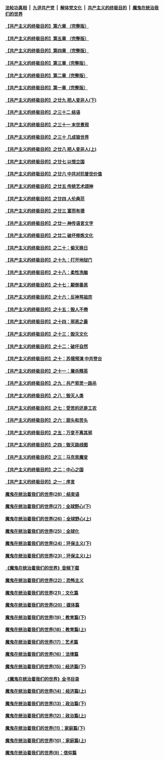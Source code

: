

####  [法轮功真相](../../../../basic/blob/master/README.md?t=07090804) &nbsp;|&nbsp; [九评共产党](../../../../9ping.md/blob/master/README.md?t=07090804) &nbsp;|&nbsp; [解体党文化](../../../../jtdwh.md/blob/master/README.md?t=07090804)  &nbsp;|&nbsp; [共产主义的终极目的](../../../../gczydzjmd.md/blob/master/README.md?t=07090804) &nbsp;|&nbsp; [魔鬼在统治我们的世界](../../../../mgztzwmdsj.md/blob/master/README.md?t=07090804) 

#### [【共产主义的终极目的】第六章 （完整版）](../pages/nsc422/n11428913.md?t=07090804) 

#### [【共产主义的终极目的】第五章 （完整版）](../pages/nsc422/n11428912.md?t=07090804) 

#### [【共产主义的终极目的】第四章 （完整版）](../pages/nsc422/n11428907.md?t=07090804) 

#### [【共产主义的终极目的】第三章（完整版）](../pages/nsc422/n11428848.md?t=07090804) 

#### [【共产主义的终极目的】第二章（完整版）](../pages/nsc422/n11428831.md?t=07090804) 

#### [【共产主义的终极目的】第一章（完整版）](../pages/nsc422/n11417651.md?t=07090804) 

#### [【共产主义的终极目的】之廿九 把人变非人(下)](../pages/nsc422/n11344140.md?t=07090804) 

#### [【共产主义的终极目的】之三十二 结语](../pages/nsc422/n11360535.md?t=07090804) 

#### [【共产主义的终极目的】之三十一 末世景观](../pages/nsc422/n11351129.md?t=07090804) 

#### [【共产主义的终极目的】之三十 几成狼世界](../pages/nsc422/n11348280.md?t=07090804) 

#### [【共产主义的终极目的】之廿八 把人变非人(上)](../pages/nsc422/n11340492.md?t=07090804) 

#### [【共产主义的终极目的】之廿七 以恨立国](../pages/nsc422/n11336944.md?t=07090804) 

#### [【共产主义的终极目的】之廿六 中共对抗普世价值](../pages/nsc422/n11324785.md?t=07090804) 

#### [【共产主义的终极目的】之廿五 传统艺术颂神](../pages/nsc422/n11296396.md?t=07090804) 

#### [【共产主义的终极目的】之廿四 人伦典范](../pages/nsc422/n11296397.md?t=07090804) 

#### [【共产主义的终极目的】之廿三 富而有德](../pages/nsc422/n11283598.md?t=07090804) 

#### [【共产主义的终极目的】之廿一 神传语言文字](../pages/nsc422/n11263265.md?t=07090804) 

#### [【共产主义的终极目的】之廿二 破坏修炼文化](../pages/nsc422/n11245728.md?t=07090804) 

#### [【共产主义的终极目的】之二十：偷天换日](../pages/nsc422/n11238846.md?t=07090804) 

#### [【共产主义的终极目的】之十九：打开地狱门](../pages/nsc422/n11206376.md?t=07090804) 

#### [【共产主义的终极目的】之十八：柔性洗脑](../pages/nsc422/n11199994.md?t=07090804) 

#### [【共产主义的终极目的】之十七：颠倒善恶](../pages/nsc422/n11179782.md?t=07090804) 

#### [【共产主义的终极目的】之十六：反神骂祖宗](../pages/nsc422/n11166798.md?t=07090804) 

#### [【共产主义的终极目的】之十五：毁人不倦](../pages/nsc422/n11166792.md?t=07090804) 

#### [【共产主义的终极目的】之十四：邪恶之最](../pages/nsc422/n11150249.md?t=07090804) 

#### [【共产主义的终极目的】之十三：毁灭文化](../pages/nsc422/n11135227.md?t=07090804) 

#### [【共产主义的终极目的】之十二：破坏自然](../pages/nsc422/n11135214.md?t=07090804) 

#### [【共产主义的终极目的】之十：苏俄预演 中共登台](../pages/nsc422/n11118424.md?t=07090804) 

#### [【共产主义的终极目的】之十一：屠杀精英](../pages/nsc422/n11118442.md?t=07090804) 

#### [【共产主义的终极目的】之九：共产邪灵一路杀](../pages/nsc422/n11114139.md?t=07090804) 

#### [【共产主义的终极目的】之八：毁灭人类](../pages/nsc422/n11108503.md?t=07090804) 

#### [【共产主义的终极目的】之七：受苦的还是工农](../pages/nsc422/n11101809.md?t=07090804) 

#### [【共产主义的终极目的】之六：甜头和苦头](../pages/nsc422/n11096971.md?t=07090804) 

#### [【共产主义的终极目的】之五：万变不离其邪](../pages/nsc422/n11091285.md?t=07090804) 

#### [【共产主义的终极目的】之四：毁灭路线图](../pages/nsc422/n11086284.md?t=07090804) 

#### [【共产主义的终极目的】之三：马克思魔变](../pages/nsc422/n11061941.md?t=07090804) 

#### [【共产主义的终极目的】之二：中心之国](../pages/nsc422/n11047728.md?t=07090804) 

#### [【共产主义的终极目的】之一：序言](../pages/nsc422/n11086077.md?t=07090804) 

#### [魔鬼在统治着我们的世界(28)：结束语](../pages/nsc422/n10936246.md?t=07090804) 

#### [魔鬼在统治着我们的世界(27)：全球野心(下)](../pages/nsc422/n10928319.md?t=07090804) 

#### [魔鬼在统治着我们的世界(26)：全球野心(上)](../pages/nsc422/n10900318.md?t=07090804) 

#### [魔鬼在统治着我们的世界(25)：全球化](../pages/nsc422/n10788205.md?t=07090804) 

#### [魔鬼在统治着我们的世界(24)：环保主义(下)](../pages/nsc422/n10695307.md?t=07090804) 

#### [魔鬼在统治着我们的世界(23)：环保主义(上)](../pages/nsc422/n10688613.md?t=07090804) 

#### [《魔鬼在统治着我们的世界》音频下载](../pages/nsc422/n10635553.md?t=07090804) 

#### [魔鬼在统治着我们的世界(22)：恐怖主义](../pages/nsc422/n10614727.md?t=07090804) 

#### [魔鬼在统治着我们的世界(21)：文化篇](../pages/nsc422/n10597706.md?t=07090804) 

#### [魔鬼在统治着我们的世界(20)：媒体篇](../pages/nsc422/n10586579.md?t=07090804) 

#### [魔鬼在统治着我们的世界(19)：教育篇(下)](../pages/nsc422/n10564808.md?t=07090804) 

#### [魔鬼在统治着我们的世界(18)：教育篇(上)](../pages/nsc422/n10526970.md?t=07090804) 

#### [魔鬼在统治着我们的世界(17)：艺术篇](../pages/nsc422/n10499093.md?t=07090804) 

#### [魔鬼在统治着我们的世界(16)：法律篇](../pages/nsc422/n10485969.md?t=07090804) 

#### [魔鬼在统治着我们的世界(15)：经济篇(下)](../pages/nsc422/n10469975.md?t=07090804) 

#### [《魔鬼在统治着我们的世界》全书目录](../pages/nsc422/n10464261.md?t=07090804) 

#### [魔鬼在统治着我们的世界(14)：经济篇(上)](../pages/nsc422/n10457370.md?t=07090804) 

#### [魔鬼在统治着我们的世界(13)：政治篇(下)](../pages/nsc422/n10448270.md?t=07090804) 

#### [魔鬼在统治着我们的世界(12)：政治篇(上)](../pages/nsc422/n10444576.md?t=07090804) 

#### [魔鬼在统治着我们的世界(11)：家庭篇(下)](../pages/nsc422/n10440961.md?t=07090804) 

#### [魔鬼在统治着我们的世界(10)：家庭篇(上)](../pages/nsc422/n10435448.md?t=07090804) 

#### [魔鬼在统治着我们的世界(9)：信仰篇](../pages/nsc422/n10432159.md?t=07090804) 

